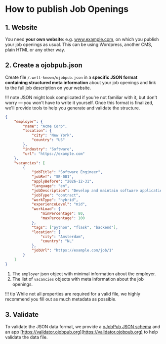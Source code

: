 
# How to publish Job Openings

## 1. Website
You need **your own website**: e.g. www.example.com, on which you publish your job openings as usual. This can be using Wordpress, another CMS, plain HTML or any other way.

## 2. Create a ojobpub.json
Create file `/.well-known/ojobpub.json` in a **specific JSON format containing structured meta information** about your job openings and link to the full job description on your website.

!!! note
    JSON might look complicated if you're not familiar with it, but don't worry — you won't have to write it yourself. Once this format is finalized, we'll provide tools to help you generate and validate the structure.

```json
{
    "employer": {
        "name": "Acme Corp",
        "location": {
            "city": "New York",
            "country": "US"
        },
        "industry": "Software",
        "url": "https://example.com"
    },
    "vacancies": [
        {
            "jobTitle": "Software Engineer",
            "jobRef": "SE-001",
            "applyBefore": "2026-12-31",
            "language": "en",
            "jobDescription": "Develop and maintain software applications.",
            "jobType": "contract",
            "workType": "hybrid",
            "experienceLevel": "mid",
            "workLoad": {
                "minPercentage": 80,
                "maxPercentage": 100
            },
            "tags": ["python", "flask", "backend"],
            "location": {
                "city": "Amsterdam",
                "country": "NL"
            },
            "jobUrl": "https://example.com/job/1"
        }
    ]
}
```

1. The `employer` json object with minimal information about the employer.
2. The list of `vacancies` objects with meta information about the job openings.

!!! tip 
    While not all properties are required for a valid file, we highly recommend you fill out as much metadata as possible.

## 3. Validate

To validate the JSON data format, we provide a [oJobPub JSON schema](https://github.com/ojobpub/schema) and an app [https://validator.ojobpub.org](https://validator.ojobpub.org) to help validate the data file.
